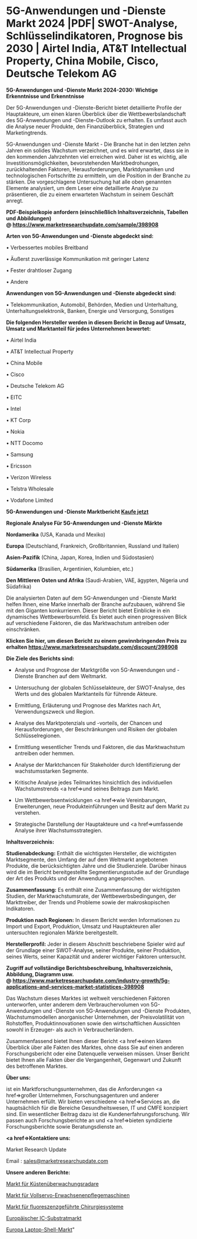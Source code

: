 # 5G-Anwendungen und -Dienste Markt 2024 |PDF| SWOT-Analyse, Schlüsselindikatoren, Prognose bis 2030 | Airtel India, AT&T Intellectual Property, China Mobile, Cisco, Deutsche Telekom AG

<strong>5G-Anwendungen und -Dienste Markt 2024-2030: Wichtige Erkenntnisse und Erkenntnisse</strong>

Der 5G-Anwendungen und -Dienste-Bericht bietet detaillierte Profile der Hauptakteure, um einen klaren Überblick über die Wettbewerbslandschaft des 5G-Anwendungen und -Dienste-Outlook zu erhalten. Es umfasst auch die Analyse neuer Produkte, den Finanzüberblick, Strategien und Marketingtrends.

5G-Anwendungen und -Dienste Markt - Die Branche hat in den letzten zehn Jahren ein solides Wachstum verzeichnet, und es wird erwartet, dass sie in den kommenden Jahrzehnten viel erreichen wird. Daher ist es wichtig, alle Investitionsmöglichkeiten, bevorstehenden Marktbedrohungen, zurückhaltenden Faktoren, Herausforderungen, Marktdynamiken und technologischen Fortschritte zu ermitteln, um die Position in der Branche zu stärken. Die vorgeschlagene Untersuchung hat alle oben genannten Elemente analysiert, um dem Leser eine detaillierte Analyse zu präsentieren, die zu einem erwarteten Wachstum in seinem Geschäft anregt.

<strong><b>PDF-Beispielkopie anfordern (einschließlich Inhaltsverzeichnis, Tabellen und Abbildungen) @ </b></strong><strong><a href=https://www.marketresearchupdate.com/sample/398908><strong>https://www.marketresearchupdate.com/sample/398908</u></a></strong></strong>

<strong>Arten von 5G-Anwendungen und -Dienste abgedeckt sind:</strong>

• Verbessertes mobiles Breitband

• Äußerst zuverlässige Kommunikation mit geringer Latenz

• Fester drahtloser Zugang

• Andere

<strong>Anwendungen von 5G-Anwendungen und -Dienste abgedeckt sind:</strong>

• Telekommunikation, Automobil, Behörden, Medien und Unterhaltung, Unterhaltungselektronik, Banken, Energie und Versorgung, Sonstiges

<strong>Die folgenden Hersteller werden in diesem Bericht in Bezug auf Umsatz, Umsatz und Marktanteil für jedes Unternehmen bewertet:</strong>

• Airtel India

• AT&T Intellectual Property

• China Mobile

• Cisco

• Deutsche Telekom AG

• EITC

• Intel

• KT Corp

• Nokia

• NTT Docomo

• Samsung

• Ericsson

• Verizon Wireless

• Telstra Wholesale

• Vodafone Limited

<strong>5G-Anwendungen und -Dienste Marktbericht <a href=https://www.marketresearchupdate.com/buynow/398908>Kaufe jetzt</a></strong>

<strong>Regionale Analyse Für 5G-Anwendungen und -Dienste Märkte</strong>

<strong>Nordamerika</strong> (USA, Kanada und Mexiko)

<strong>Europa</strong> (Deutschland, Frankreich, Großbritannien, Russland und Italien)

<strong>Asien-Pazifik</strong> (China, Japan, Korea, Indien und Südostasien)

<strong>Südamerika</strong> (Brasilien, Argentinien, Kolumbien, etc.)

<strong>Den Mittleren</strong> <strong>Osten und Afrika</strong> (Saudi-Arabien, VAE, ägypten, Nigeria und Südafrika)

Die analysierten Daten auf dem 5G-Anwendungen und -Dienste Markt helfen Ihnen, eine Marke innerhalb der Branche aufzubauen, während Sie mit den Giganten konkurrieren. Dieser Bericht bietet Einblicke in ein dynamisches Wettbewerbsumfeld. Es bietet auch einen progressiven Blick auf verschiedene Faktoren, die das Marktwachstum antreiben oder einschränken.

<strong>Klicken Sie hier, um diesen Bericht zu einem gewinnbringenden Preis zu erhalten
</strong><strong><a href=https://www.marketresearchupdate.com/discount/398908>https://www.marketresearchupdate.com/discount/398908</b></u></strong></a>

<strong>Die Ziele des Berichts sind:</strong>

- Analyse und Prognose der Marktgröße von 5G-Anwendungen und -Dienste Branchen auf dem Weltmarkt.

- Untersuchung der globalen Schlüsselakteure, der SWOT-Analyse, des Werts und des globalen Marktanteils für führende Akteure.

- Ermittlung, Erläuterung und Prognose des Marktes nach Art, Verwendungszweck und Region.

- Analyse des Marktpotenzials und -vorteils, der Chancen und Herausforderungen, der Beschränkungen und Risiken der globalen Schlüsselregionen.

- Ermittlung wesentlicher Trends und Faktoren, die das Marktwachstum antreiben oder hemmen.

- Analyse der Marktchancen für Stakeholder durch Identifizierung der wachstumsstarken Segmente.

- Kritische Analyse jedes Teilmarktes hinsichtlich des individuellen Wachstumstrends <a href=>und</a> seines Beitrags zum Markt.

- Um Wettbewerbsentwicklungen <a href=>wie</a> Vereinbarungen, Erweiterungen, neue Produkteinführungen und Besitz auf dem Markt zu verstehen.

- Strategische Darstellung der Hauptakteure und <a href=>umfas</a>sende Analyse ihrer Wachstumsstrategien.

<strong>Inhaltsverzeichnis:</strong>

<strong>Studienabdeckung:</strong> Enthält die wichtigsten Hersteller, die wichtigsten Marktsegmente, den Umfang der auf dem Weltmarkt angebotenen Produkte, die berücksichtigten Jahre und die Studienziele. Darüber hinaus wird die im Bericht bereitgestellte Segmentierungsstudie auf der Grundlage der Art des Produkts und der Anwendung angesprochen.

<strong>Zusammenfassung:</strong> Es enthält eine Zusammenfassung der wichtigsten Studien, der Marktwachstumsrate, der Wettbewerbsbedingungen, der Markttreiber, der Trends und Probleme sowie der makroskopischen Indikatoren.

<strong>Produktion nach Regionen:</strong> In diesem Bericht werden Informationen zu Import und Export, Produktion, Umsatz und Hauptakteuren aller untersuchten regionalen Märkte bereitgestellt.

<strong>Herstellerprofil:</strong> Jeder in diesem Abschnitt beschriebene Spieler wird auf der Grundlage einer SWOT-Analyse, seiner Produkte, seiner Produktion, seines Werts, seiner Kapazität und anderer wichtiger Faktoren untersucht.

<strong><b>Zugriff auf vollständige Berichtsbeschreibung, Inhaltsverzeichnis, Abbildung, Diagramm usw. @ </b></strong><strong><a href=https://www.marketresearchupdate.com/industry-growth/5g-applications-and-services-market-statistices-398908>https://www.marketresearchupdate.com/industry-growth/5g-applications-and-services-market-statistices-398908</a></strong>

Das Wachstum dieses Marktes ist weltweit verschiedenen Faktoren unterworfen, unter anderem dem Verbrauchervolumen von 5G-Anwendungen und -Dienste von 5G-Anwendungen und -Dienste Produkten, Wachstumsmodellen anorganischer Unternehmen, der Preisvolatilität von Rohstoffen, Produktinnovationen sowie den wirtschaftlichen Aussichten sowohl in Erzeuger- als auch in Verbraucherländern.

Zusammenfassend bietet Ihnen dieser Bericht <a href=>einen</a> klaren Überblick über alle Fakten des Marktes, ohne dass Sie auf einen anderen Forschungsbericht oder eine Datenquelle verweisen müssen. Unser Bericht bietet Ihnen alle Fakten über die Vergangenheit, Gegenwart und Zukunft des betroffenen Marktes.

<strong>Über uns:</strong>

 ist ein Marktforschungsunternehmen, das die Anforderungen <a href=>großer</a> Unternehmen, Forschungsagenturen und anderer Unternehmen erfüllt. Wir bieten verschiedene <a href=>Services</a> an, die hauptsächlich für die Bereiche Gesundheitswesen, IT und CMFE konzipiert sind. Ein wesentlicher Beitrag dazu ist die Kundenerfahrungsforschung. Wir passen auch Forschungsberichte an und <a href=>bieten</a> syndizierte Forschungsberichte sowie Beratungsdienste an.

<strong><a href=>Kontaktiere uns:</a></strong>

Market Research Update

Email : sales@marketresearchupdate.com

<strong>Unsere anderen Berichte:</strong>

<a href=https://www.linkedin.com/pulse/coastal-surveillance-radar-market-size-region-outlook>Markt für Küstenüberwachungsradare</a>

<a href=https://www.linkedin.com/pulse/full-servo-adult-care-machines-market>Markt für Vollservo-Erwachsenenpflegemaschinen</a>

<a href=https://www.linkedin.com/pulse/fluorescence-guided-surgery-systems-market-analysis>Markt für fluoreszenzgeführte Chirurgiesysteme</a>

<a href=https://www.linkedin.com/pulse/europe-ic-substrate-market-size2023-2030-analysis>Europäischer IC-Substratmarkt</a>

<a href=https://www.linkedin.com/pulse/europe-laptop-shell-market-size-growth-set>Europa Laptop-Shell-Markt</a>"
